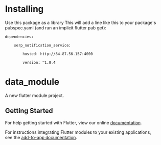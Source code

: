 # Installing

Use this package as a library This will add a line like this to your package's pubspec.yaml (and run an implicit flutter pub get):  

    dependencies: 

        serp_notification_service: 

            hosted: http://34.87.56.157:4000 

            version: ^1.0.4
# data_module

A new flutter module project.

## Getting Started

For help getting started with Flutter, view our online
[documentation](https://flutter.dev/).

For instructions integrating Flutter modules to your existing applications,
see the [add-to-app documentation](https://flutter.dev/docs/development/add-to-app).

